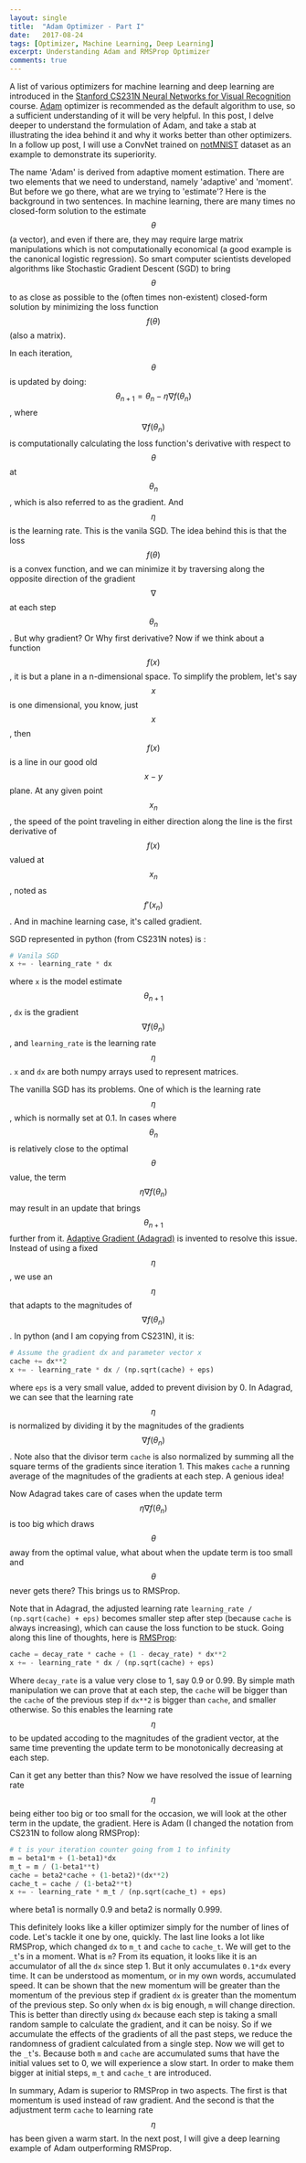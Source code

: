 ```yaml
---
layout: single
title:  "Adam Optimizer - Part I"
date:   2017-08-24
tags: [Optimizer, Machine Learning, Deep Learning]
excerpt: Understanding Adam and RMSProp Optimizer
comments: true
---
```

A list of various optimizers for machine learning and deep learning are introduced in the [Stanford CS231N Neural Networks for Visual Recognition](http://cs231n.github.io/neural-networks-3/#second) course. [Adam](https://arxiv.org/pdf/1412.6980.pdf) optimizer is recommended as the default algorithm to use, so a sufficient understanding of it will be very helpful. In this post, I delve deeper to understand the formulation of Adam, and take a stab at illustrating the idea behind it and why it works better than other optimizers. In a follow up post, I will use a ConvNet trained on [notMNIST](http://yaroslavvb.blogspot.com/2011/09/notmnist-dataset.html) dataset as an example to demonstrate its superiority.  

The name 'Adam' is derived from adaptive moment estimation. There are two elements that we need to understand, namely 'adaptive' and 'moment'. But before we go there, what are we trying to 'estimate'? Here is the background in two sentences. In machine learning, there are many times no closed-form solution to the estimate $$ \theta $$ (a vector), and even if there are, they may require large matrix manipulations which is not computationally economical (a good example is the canonical logistic regression). So smart computer scientists developed algorithms like Stochastic Gradient Descent (SGD) to bring $$ \theta $$ to as close as possible to the (often times non-existent) closed-form solution by minimizing the loss function $$ f(\theta) $$ (also a matrix). 

In each iteration, $$ \theta $$ is updated by doing: $$ \theta_{n+1} = \theta_n - \eta\nabla f(\theta_n)$$, where $$\nabla f(\theta_n)$$ is computationally calculating the loss function's derivative with respect to $$\theta$$ at $$\theta_n$$, which is also referred to as the gradient. And $$\eta$$ is the learning rate. This is the vanila SGD. The idea behind this is that the loss $$f(\theta)$$ is a convex function, and we can minimize it by traversing along the opposite direction of the gradient $$\nabla$$ at each step $$\theta_n$$. But why gradient? Or Why first derivative? Now if we think about a function $$f(x)$$, it is but a plane in a n-dimensional space. To simplify the problem, let's say $$x$$ is one dimensional, you know, just $$x$$, then $$f(x)$$ is a line in our good old $$x-y$$ plane. At any given point $$x_n$$, the speed of the point traveling in either direction along the line is the first derivative of $$f(x) $$ valued at $$x_n$$, noted as $$f'(x_n)$$. And in machine learning case, it's called gradient.   

SGD represented in python (from CS231N notes) is :

```python
# Vanila SGD
x += - learning_rate * dx
```
where ```x``` is the model estimate $$\theta_{n+1}$$, ```dx``` is the gradient $$\nabla f(\theta_n)$$, and ```learning_rate``` is the learning rate $$\eta$$. ```x``` and ```dx``` are both numpy arrays used to represent matrices. 

The vanilla SGD has its problems. One of which is the learning rate $$ \eta $$, which is normally set at 0.1. In cases where $$\theta_n$$ is relatively close to the optimal $$\theta$$ value, the term $$\eta\nabla f(\theta_n)$$ may result in an update that brings $$\theta_{n+1}$$ further from it. [Adaptive Gradient (Adagrad)](http://www.jmlr.org/papers/volume12/duchi11a/duchi11a.pdf) is invented to resolve this issue. Instead of using a fixed $$\eta$$, we use an $$\eta$$ that adapts to the magnitudes of $$\nabla f(\theta_n)$$. In python (and I am copying from CS231N), it is:

```python
# Assume the gradient dx and parameter vector x
cache += dx**2
x += - learning_rate * dx / (np.sqrt(cache) + eps)
```
where ```eps``` is a very small value, added to prevent division by 0. 
In Adagrad, we can see that the learning rate $$\eta$$ is normalized by dividing it by the magnitudes of the gradients $$\nabla f(\theta_n)$$. Note also that the divisor term ```cache``` is also normalized by summing all the square terms of the gradients since iteration 1. This makes ```cache``` a running average of the magnitudes of the gradients at each step. A genious idea! 

Now Adagrad takes care of cases when the update term $$\eta\nabla f(\theta_n)$$ is too big which draws $$\theta$$ away from the optimal value, what about when the update term is too small and $$\theta$$ never gets there? This brings us to RMSProp. 

Note that in Adagrad, the adjusted learning rate ```learning_rate / (np.sqrt(cache) + eps)``` becomes smaller step after step (because ```cache``` is always increasing), which can cause the loss function to be stuck. Going along this line of thoughts, here is [RMSProp](http://www.cs.toronto.edu/~tijmen/csc321/slides/lecture_slides_lec6.pdf): 

```python
cache = decay_rate * cache + (1 - decay_rate) * dx**2
x += - learning_rate * dx / (np.sqrt(cache) + eps)
```
Where ```decay_rate``` is a value very close to 1, say 0.9 or 0.99. By simple math manipulation we can prove that at each step, the ```cache``` will be bigger than the ```cache``` of the previous step if ```dx**2``` is bigger than ```cache```, and smaller otherwise. So this enables the learning rate $$\eta$$ to be updated accoding to the magnitudes of the gradient vector, at the same time preventing the update term to be monotonically decreasing at each step. 

Can it get any better than this? Now we have resolved the issue of learning rate $$\eta$$ being either too big or too small for the occasion, we will look at the other term in the update, the gradient. Here is Adam (I changed the notation from CS231N to follow along RMSProp):

```python
# t is your iteration counter going from 1 to infinity
m = beta1*m + (1-beta1)*dx
m_t = m / (1-beta1**t)
cache = beta2*cache + (1-beta2)*(dx**2)
cache_t = cache / (1-beta2**t)
x += - learning_rate * m_t / (np.sqrt(cache_t) + eps)
```
where beta1 is normally 0.9 and beta2 is normally 0.999. 

This definitely looks like a killer optimizer simply for the number of lines of code. Let's tackle it one by one, quickly. The last line looks a lot like RMSProp, which changed ```dx``` to ```m_t``` and ```cache``` to ```cache_t```. We will get to the ```_t```'s in a moment. What is ```m```? From its equation, it looks like it is an accumulator of all the ```dx``` since step 1. But it only accumulates ```0.1*dx``` every time. It can be understood as momentum, or in my own words, accumulated speed. It can be shown that the new momentum will be greater than the momentum of the previous step if gradient ```dx``` is greater than the momentum of the previous step. So only when ```dx``` is big enough, ```m``` will change direction. This is better than directly using ```dx``` because each step is taking a small random sample to calculate the gradient, and it can be noisy. So if we accumulate the effects of the gradients of all the past steps, we reduce the randomness of gradient calculated from a single step. Now we will get to the ```_t```'s. Because both ```m``` and ```cache``` are accumulated sums that have the initial values set to 0, we will experience a slow start. In order to make them bigger at initial steps, ```m_t``` and ```cache_t``` are introduced. 

In summary, Adam is superior to RMSProp in two aspects. The first is that momentum is used instead of raw gradient. And the second is that the adjustment term ```cache``` to learning rate $$\eta$$ has been given a warm start. In the next post, I will give a deep learning example of Adam outperforming RMSProp. 
